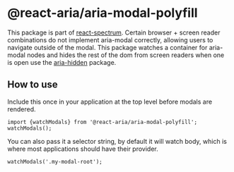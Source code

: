 # @react-aria/aria-modal-polyfill

This package is part of [react-spectrum](https://github.com/adobe/react-spectrum).
Certain browser + screen reader combinations do not implement aria-modal correctly, allowing users to navigate outside of the modal.
This package watches a container for aria-modal nodes and hides the rest of the dom from screen readers when one is open use the [aria-hidden](https://www.npmjs.com/package/aria-hidden) package.

## How to use
Include this once in your application at the top level before modals are rendered.
```
import {watchModals} from '@react-aria/aria-modal-polyfill';
watchModals();
```

You can also pass it a selector string, by default it will watch body, which is where most applications should have their provider.

```
watchModals('.my-modal-root');
```
